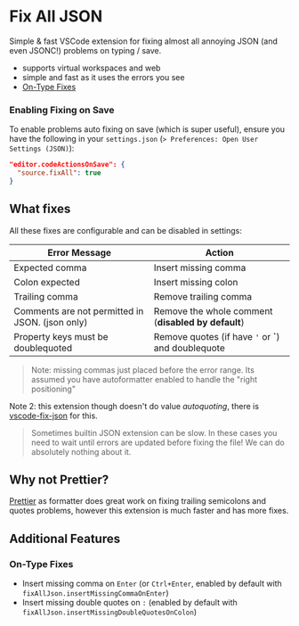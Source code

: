 # Fix All JSON

Simple & fast VSCode extension for fixing almost all annoying JSON (and even JSONC!) problems on typing / save.

- supports virtual workspaces and web
- simple and fast as it uses the errors you see
- [On-Type Fixes](#on-type-fixes)

### Enabling Fixing on Save

To enable problems auto fixing on save (which is super useful), ensure you have the following in your `settings.json` (`> Preferences: Open User Settings (JSON)`):

```json
"editor.codeActionsOnSave": {
  "source.fixAll": true
}
```

## What fixes

All these fixes are configurable and can be disabled in settings:

| Error Message                                   | Action                                               |
| ----------------------------------------------- | ---------------------------------------------------- |
| Expected comma                                  | Insert missing comma                                 |
| Colon expected                                  | Insert missing colon                                 |
| Trailing comma                                  | Remove trailing comma                                |
| Comments are not permitted in JSON. (json only) | Remove the whole comment (**disabled by default**)   |
| Property keys must be doublequoted              | Remove quotes (if have `'` or **`**) and doublequote |

> Note: missing commas just placed before the error range. Its assumed you have autoformatter enabled to handle the "right positioning"

Note 2: this extension though doesn't do value *autoquoting*, there is [vscode-fix-json](https://github.com/oliversturm/vscode-fix-json) for this.

> Sometimes builtin JSON extension can be slow. In these cases you need to wait until errors are updated before fixing the file! We can do absolutely nothing about it.

## Why not Prettier?

[Prettier](https://marketplace.visualstudio.com/items?itemName=esbenp.prettier-vscode) as formatter does great work on fixing trailing semicolons and quotes problems, however this extension is much faster and has more fixes.

## Additional Features

### On-Type Fixes

- Insert missing comma on `Enter` (or `Ctrl+Enter`, enabled by default with `fixAllJson.insertMissingCommaOnEnter`)
- Insert missing double quotes on `:` (enabled by default with `fixAllJson.insertMissingDoubleQuotesOnColon`)
<!-- - Replace `"` with `\"` within strings (disabled by default with `fixAllJson...`) -->
<!-- - Replace `Enter` with `\n` within strings (disabled by default with `fixAllJson...`) -->
<!-- - Replace `Tab` with `\t` within strings (disabled by default with `fixAllJson...`) -->
